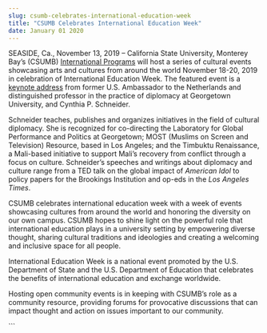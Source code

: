 ```yaml
---
slug: csumb-celebrates-international-education-week
title: "CSUMB Celebrates International Education Week"
date: January 01 2020
---
```


 
<p>
  SEASIDE, Ca., November 13, 2019 – California State University, Monterey Bay’s
  (CSUMB)
  <a href="https://csumb.edu/international">International Programs</a> will host
  a series of cultural events showcasing arts and cultures from around the world
  November 18-20, 2019 in celebration of International Education Week. The
  featured event is a
  <a
    href="https://csumb.edu/international/keynote-ambassador-cynthia-schneider?utm_source=Fall+2019+Students&amp;utm_campaign=44ea4e3c51-EMAIL_CAMPAIGN_2017_11_01_COPY_01&amp;utm_medium=email&amp;utm_term=0_babc55c3c1-44ea4e3c51-"
    >keynote address</a
  >
  from former U.S. Ambassador to the Netherlands and distinguished professor in
  the practice of diplomacy at Georgetown University, and Cynthia P. Schneider.
</p>
<p>
  Schneider teaches, publishes and organizes initiatives in the field of
  cultural diplomacy. She is recognized for co-directing the Laboratory for
  Global Performance and Politics at Georgetown; MOST (Muslims on Screen and
  Television) Resource, based in Los Angeles; and the Timbuktu Renaissance, a
  Mali-based initiative to support Mali’s recovery from conflict through a focus
  on culture. Schneider’s speeches and writings about diplomacy and culture
  range from a TED talk on the global impact of <i>American Idol</i> to policy
  papers for the Brookings Institution and op-eds in the
  <i>Los Angeles Times</i>.
</p>
<p>
  CSUMB celebrates international education week with a week of events showcasing
  cultures from around the world and honoring the diversity on our own campus.
  CSUMB hopes to shine light on the powerful role that international education
  plays in a university setting by empowering diverse thought, sharing cultural
  traditions and ideologies and creating a welcoming and inclusive space for all
  people.
</p>
<p>
  International Education Week is a national event promoted by the U.S.
  Department of State and the U.S. Department of Education that celebrates the
  benefits of international education and exchange worldwide.
</p>
<p>
  Hosting open community events is in keeping with CSUMB’s role as a community
  resource, providing forums for provocative discussions that can impact thought
  and action on issues important to our community.
</p>
```
